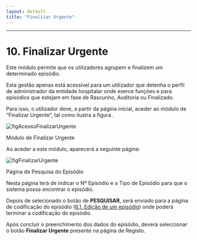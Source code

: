 ```yaml
---
layout: default
title: "Finalizar Urgente"
---
```



---
<div id="finalizarUrgente"></div>

# 10. Finalizar Urgente

Este módulo permite que os utilizadores agrupem e finalizem um determinado episódio.

Esta gestão apenas está acessível para um utilizador que detenha o perfil de administrador da entidade hospitalar onde exerce funções e para episódios que estejam em fase de Rascunho, Auditoria ou Finalizado.

Para isso, o utilizador deve, a partir da página inicial, aceder ao módulo de “Finalizar Urgente”, tal como ilustra a figura [](#figAcessoFinalizarUrgente).

![figAcessoFinalizarUrgente](img/pages/10_1.jpg)   

<p class="caption" id="figAcessoFinalizarUrgente">Módulo de Finalizar Urgente</p>

Ao aceder a este módulo, aparecerá a seguinte página:

![figFinalizarUrgente](img/pages/10_2.jpg)

<p class="caption" id="figFinalizarUrgente">Página de Pesquisa do Episódio</p>

Nesta página terá de indicar o Nº Episódio e o Tipo de Episódio para que o sistema possa encontrar o episódio.

Depois de selecionado o botão de **PESQUISAR**, será enviado para a página de codificação do episódio ([6.1. Edição de um episódio](#codificacao-edicao-de-episodios)) onde poderá terminar a codificação do episódio.

Após concluir o preenchimento dos dados do episódio, deverá seleccionar o botão **Finalizar Urgente** presente na página de Registo.


